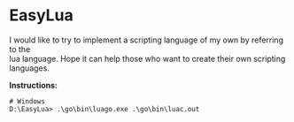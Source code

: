 # EasyLua
I would like to try to implement a scripting language of my own by referring to the  
lua language. Hope it can help those who want to create their own scripting languages.  
  
**Instructions:**
```shell
# Windows
D:\EasyLua> .\go\bin\luago.exe .\go\bin\luac.out
```